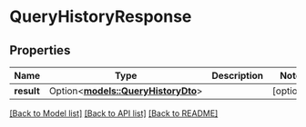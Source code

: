 # QueryHistoryResponse

## Properties

Name | Type | Description | Notes
------------ | ------------- | ------------- | -------------
**result** | Option<[**models::QueryHistoryDto**](QueryHistoryDTO.md)> |  | [optional]

[[Back to Model list]](../README.md#documentation-for-models) [[Back to API list]](../README.md#documentation-for-api-endpoints) [[Back to README]](../README.md)


